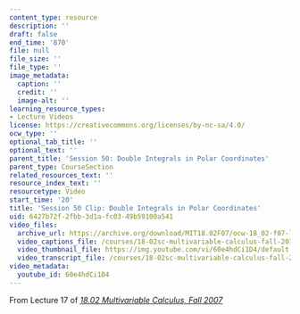 ```yaml
---
content_type: resource
description: ''
draft: false
end_time: '870'
file: null
file_size: ''
file_type: ''
image_metadata:
  caption: ''
  credit: ''
  image-alt: ''
learning_resource_types:
- Lecture Videos
license: https://creativecommons.org/licenses/by-nc-sa/4.0/
ocw_type: ''
optional_tab_title: ''
optional_text: ''
parent_title: 'Session 50: Double Integrals in Polar Coordinates'
parent_type: CourseSection
related_resources_text: ''
resource_index_text: ''
resourcetype: Video
start_time: '20'
title: 'Session 50 Clip: Double Integrals in Polar Coordinates'
uid: 6427b72f-2fbb-3d1a-fc03-49b59100a541
video_files:
  archive_url: https://archive.org/download/MIT18.02F07/ocw-18_02-f07-lec17_300k.mp4
  video_captions_file: /courses/18-02sc-multivariable-calculus-fall-2010/60e4hdCi1D4_captions.vtt
  video_thumbnail_file: https://img.youtube.com/vi/60e4hdCi1D4/default.jpg
  video_transcript_file: /courses/18-02sc-multivariable-calculus-fall-2010/60e4hdCi1D4_transcript.pdf
video_metadata:
  youtube_id: 60e4hdCi1D4
---
```

From Lecture 17 of [_18.02 Multivariable Calculus, Fall 2007_](/courses/18-02-multivariable-calculus-fall-2007/video_galleries/video-lectures)